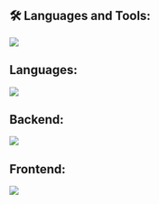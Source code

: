 
<div id="badges">

## 🛠️ Languages and Tools:
<p>
  <a href="https://skillicons.dev">
   <img src="https://skillicons.dev/icons?i=javascript,typescript,rust,go,python,haxe,haxeflixel,nextjs,react,bun,prisma,nodejs,express,redis,mongodb,mysql,postgres,aws,tailwind,git,arch,debian,linux,docker,kubernetes,rabbitmq,grafana,vim"/>
  </a>
</p>

## Languages:
<p>
  <a href="https://skillicons.dev">
   <img src="https://skillicons.dev/icons?i=javascript,typescript,rust,go,python"/>
  </a>
</p>


## Backend:
<p>
  <a href="https://skillicons.dev">
   <img src="https://skillicons.dev/icons?i=nodejs,express,redis"/>
  </a>
</p>

## Frontend:
<p>
  <a href="https://skillicons.dev">
   <img src="https://skillicons.dev/icons?i=nextjs,react"/>
  </a>
</p>
</div>

